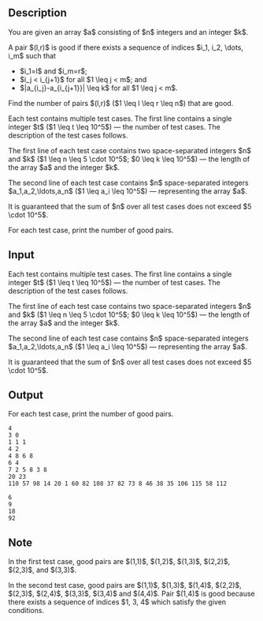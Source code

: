 ## Description

<div><p>You are given an array $a$ consisting of $n$ integers and an integer $k$.</p><p>A pair $(l,r)$ is <span class="tex-font-style-it">good</span> if there exists a sequence of indices $i_1, i_2, \dots, i_m$ such that </p><ul> <li> $i_1=l$ and $i_m=r$; </li><li> $i_j &lt; i_{j+1}$ for all $1 \leq j &lt; m$; and </li><li> $|a_{i_j}-a_{i_{j+1}}| \leq k$ for all $1 \leq j &lt; m$. </li></ul><p>Find the number of pairs $(l,r)$ ($1 \leq l \leq r \leq n$) that are <span class="tex-font-style-it">good</span>.</p></div><div class="input-specification"><p>Each test contains multiple test cases. The first line contains a single integer $t$ ($1 \leq t \leq 10^5$) — the number of test cases. The description of the test cases follows.</p><p>The first line of each test case contains two space-separated integers $n$ and $k$ ($1 \leq n \leq 5 \cdot 10^5$; $0 \leq k \leq 10^5$) — the length of the array $a$ and the integer $k$.</p><p>The second line of each test case contains $n$ space-separated integers $a_1,a_2,\ldots,a_n$ ($1 \leq a_i \leq 10^5$) — representing the array $a$.</p><p>It is guaranteed that the sum of $n$ over all test cases does not exceed $5 \cdot 10^5$.</p></div><div class="output-specification"><p>For each test case, print the number of <span class="tex-font-style-it">good</span> pairs.</p></div>

## Input

<p>Each test contains multiple test cases. The first line contains a single integer $t$ ($1 \leq t \leq 10^5$) — the number of test cases. The description of the test cases follows.</p><p>The first line of each test case contains two space-separated integers $n$ and $k$ ($1 \leq n \leq 5 \cdot 10^5$; $0 \leq k \leq 10^5$) — the length of the array $a$ and the integer $k$.</p><p>The second line of each test case contains $n$ space-separated integers $a_1,a_2,\ldots,a_n$ ($1 \leq a_i \leq 10^5$) — representing the array $a$.</p><p>It is guaranteed that the sum of $n$ over all test cases does not exceed $5 \cdot 10^5$.</p>

## Output

<p>For each test case, print the number of <span class="tex-font-style-it">good</span> pairs.</p>





```input1|2,3,6,7
4
3 0
1 1 1
4 2
4 8 6 8
6 4
7 2 5 8 3 8
20 23
110 57 98 14 20 1 60 82 108 37 82 73 8 46 38 35 106 115 58 112
```




```output1
6
9
18
92
```



## Note

<p>In the first test case, <span class="tex-font-style-it">good</span> pairs are $(1,1)$, $(1,2)$, $(1,3)$, $(2,2)$, $(2,3)$, and $(3,3)$.</p><p>In the second test case, <span class="tex-font-style-it">good</span> pairs are $(1,1)$, $(1,3)$, $(1,4)$, $(2,2)$, $(2,3)$, $(2,4)$, $(3,3)$, $(3,4)$ and $(4,4)$. Pair $(1,4)$ is <span class="tex-font-style-it">good</span> because there exists a sequence of indices $1, 3, 4$ which satisfy the given conditions.</p>
